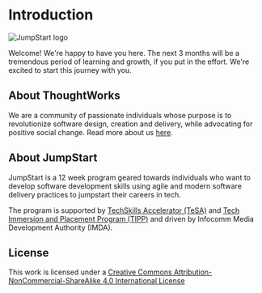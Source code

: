 # Introduction

![JumpStart logo](.gitbook/assets/jumpstartlogo1.png)

Welcome! We're happy to have you here. The next 3 months will be a tremendous period of learning and growth, if you put in the effort. We're excited to start this journey with you.

## About ThoughtWorks

We are a community of passionate individuals whose purpose is to revolutionize software design, creation and delivery, while advocating for positive social change. Read more about us [here](https://www.thoughtworks.com/).

## About JumpStart

JumpStart is a 12 week program geared towards individuals who want to develop software development skills using agile and modern software delivery practices to jumpstart their careers in tech.

The program is supported by [TechSkills Accelerator \(TeSA\)](https://www.skillsfuture.sg/tesa) and [Tech Immersion and Placement Program \(TIPP\)](https://www.imda.gov.sg/imtalent/programmes/tipp) and driven by Infocomm Media Development Authority \(IMDA\).

## License

  
This work is licensed under a [Creative Commons Attribution-NonCommercial-ShareAlike 4.0 International License](http://creativecommons.org/licenses/by-nc-sa/4.0/)


